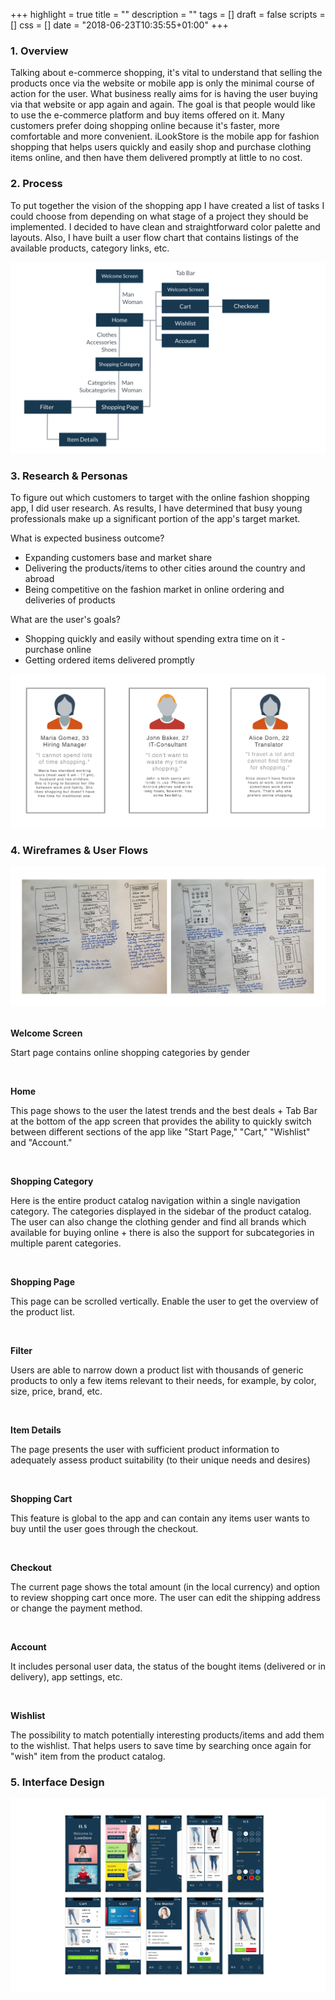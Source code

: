 +++
highlight = true
title = ""
description = ""
tags = []
draft = false
scripts = []
css = []
date = "2018-06-23T10:35:55+01:00"
+++
<h3>1. Overview</h3>
<p>Talking about e-commerce shopping, it's vital to understand that selling the products once via the website or mobile app is only the minimal course of action for the user. What business really aims for is having the user buying via that website or app again and again. The goal is that people would like to use the e-commerce platform and buy items offered on it. Many customers prefer doing shopping online because it's faster, more comfortable and more convenient. iLookStore is the mobile app for fashion shopping that helps users quickly and easily shop and purchase clothing items online, and then have them delivered promptly at little to no cost.</p>
<h3>2. Process</h3>
<p>To put together the vision of the shopping app I have created a list of tasks I could choose from depending on what stage of a project they should be implemented. I decided to have clean and straightforward color palette and layouts. Also, I have built a user flow chart that contains listings of the available products, category links, etc.</p>
<img src="/diagram-online-fashion-shopping-app.png">
<h3>3. Research & Personas</h3>
<p>To figure out which customers to target with the online fashion shopping app, I did user research. As results, I have determined that busy young professionals make up a significant portion of the app's target market.</p>
<p>What is expected business outcome?</p>
<ul>
<li>Expanding customers base and market share</li>
<li>Delivering the products/items to other cities around the country and abroad</li>
<li>Being competitive on the fashion market in online ordering and deliveries of products</li>
</ul>
<p>What are the user's goals?</p>
<ul>
<li>Shopping quickly and easily without spending extra time on it - purchase online</li>
<li>Getting ordered items delivered promptly</li>
</ul>
<img src="/personas-fashion-online-shopping-app.png">
<h3>4. Wireframes & User Flows</h3>
<img src="/wireframes-online-fashion-shopping-app.png">
<br>
<br>
<p><b>Welcome Screen</b></p>
<p>Start page contains online shopping categories by gender</p>
<br>
<p><b>Home</b></p>
<p>This page shows to the user the latest trends and the best deals  + Tab Bar at the bottom of the app screen that provides the ability to quickly switch between different sections of the app like "Start Page," "Cart," "Wishlist" and "Account."</p>
<br>
<p><b>Shopping Category</b></p>
<p>Here is the entire product catalog navigation within a single navigation category. The categories displayed in the sidebar of the product catalog. The user can also change the clothing gender and find all brands which available for buying online + there is also the support for subcategories in multiple parent categories.</p>
<br>
<p><b>Shopping Page</b></p>
<p>This page can be scrolled vertically. Enable the user to get the overview of the product list.</p>
<br>
<p><b>Filter</b></p>
<p>Users are able to narrow down a product list with thousands of generic products to only a few items relevant to their needs, for example, by color, size, price, brand, etc.</p>
<br>
<p><b>Item Details</b></p>
<p>The page presents the user with sufficient product information to adequately assess product suitability (to their unique needs and desires)</p>
<br>
<p><b>Shopping Cart</b></p>
<p>This feature is global to the app and can contain any items user wants to buy until the user goes through the checkout.</p>
<br>
<p><b>Checkout</b></p>
<p>The current page shows the total amount (in the local currency) and option to review shopping cart once more. The user can edit the shipping address or change the payment method.</p>
<br>
<p><b>Account</b></p>
<p>It includes personal user data, the status of the bought items (delivered or in delivery), app settings, etc.</p>
<br>
<p><b>Wishlist</b></p>
<p>The possibility to match potentially interesting products/items and add them to the wishlist. That helps users to save time by searching once again for "wish" item from the product catalog.</p>
<h3>5. Interface Design</h3>
<img src="/interface-online-fashion-shopping-app.png">
